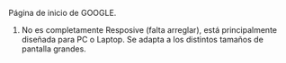 Página de inicio de GOOGLE.

1. No es completamente Resposive (falta arreglar), está principalmente diseñada para PC o Laptop. Se adapta a los distintos tamaños de pantalla grandes.
